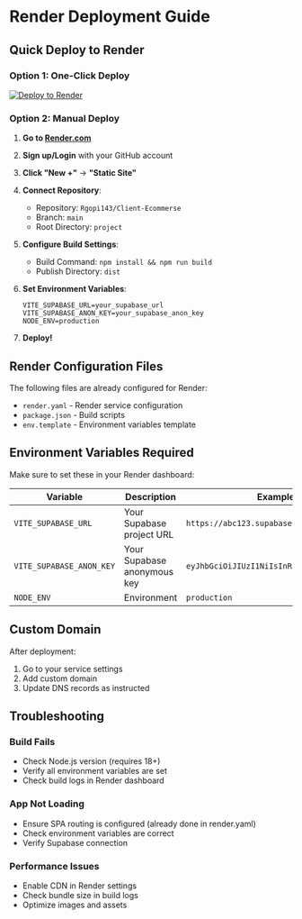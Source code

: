 # Render Deployment Guide

## Quick Deploy to Render

### Option 1: One-Click Deploy
[![Deploy to Render](https://render.com/images/deploy-to-render-button.svg)](https://render.com/deploy?repo=https://github.com/Rgopi143/Client-Ecommerse)

### Option 2: Manual Deploy

1. **Go to [Render.com](https://render.com)**
2. **Sign up/Login** with your GitHub account
3. **Click "New +"** → **"Static Site"**
4. **Connect Repository**:
   - Repository: `Rgopi143/Client-Ecommerse`
   - Branch: `main`
   - Root Directory: `project`

5. **Configure Build Settings**:
   - Build Command: `npm install && npm run build`
   - Publish Directory: `dist`

6. **Set Environment Variables**:
   ```
   VITE_SUPABASE_URL=your_supabase_url
   VITE_SUPABASE_ANON_KEY=your_supabase_anon_key
   NODE_ENV=production
   ```

7. **Deploy!**

## Render Configuration Files

The following files are already configured for Render:

- `render.yaml` - Render service configuration
- `package.json` - Build scripts
- `env.template` - Environment variables template

## Environment Variables Required

Make sure to set these in your Render dashboard:

| Variable | Description | Example |
|----------|-------------|---------|
| `VITE_SUPABASE_URL` | Your Supabase project URL | `https://abc123.supabase.co` |
| `VITE_SUPABASE_ANON_KEY` | Your Supabase anonymous key | `eyJhbGciOiJIUzI1NiIsInR5cCI6IkpXVCJ9...` |
| `NODE_ENV` | Environment | `production` |

## Custom Domain

After deployment:
1. Go to your service settings
2. Add custom domain
3. Update DNS records as instructed

## Troubleshooting

### Build Fails
- Check Node.js version (requires 18+)
- Verify all environment variables are set
- Check build logs in Render dashboard

### App Not Loading
- Ensure SPA routing is configured (already done in render.yaml)
- Check environment variables are correct
- Verify Supabase connection

### Performance Issues
- Enable CDN in Render settings
- Check bundle size in build logs
- Optimize images and assets
